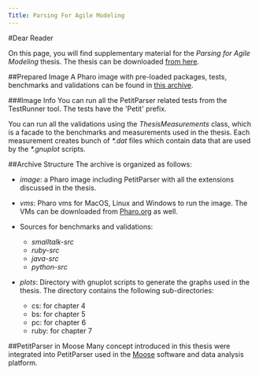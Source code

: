 ```yaml
---
Title: Parsing For Agile Modeling
---
```


#Dear Reader

On this page, you will find supplementary material for the *Parsing for Agile Modeling* thesis. The thesis can be downloaded [from here](http://scg.unibe.ch/archive/phd/kurs-phd.pdf).

##Prepared Image
A Pharo image with pre-loaded packages, tests, benchmarks and validations can be found in  [this archive](http://scg.unibe.ch/download/jk/parsingForAgileModeling/archive-final.zip).

###Image Info
You can run all the PetitParser related tests from the TestRunner tool. The tests have the 'Petit' prefix.

You can run all the validations using the *ThesisMeasurements* class, which is a facade to the benchmarks and measurements used in the thesis. Each measurement creates bunch of *\*.dat* files which contain data that are used by the *\*.gnuplot* scripts.

##Archive Structure
The archive is organized as follows:

-  *image*: a Pharo image including PetitParser with all the extensions discussed in the thesis.
-  *vms*: Pharo vms for MacOS, Linux and Windows to run the image. The VMs can be downloaded from [Pharo.org](http://pharo.org/) as well.
-  Sources for benchmarks and validations:
	-  *smalltalk-src*
	-  *ruby-src*
	-  *java-src*
	-  *python-src*

-  *plots*: Directory with gnuplot scripts to generate the graphs used in the thesis. The directory contains the following sub-directories:
	-  cs: for chapter 4
	-  bs: for chapter 5
	-  pc: for chapter 6
	-  ruby: for chapter 7



##PetitParser in Moose
Many concept introduced in this thesis were integrated into PetitParser used in the [Moose](http://www.moosetechnology.org/) software and data analysis platform.
